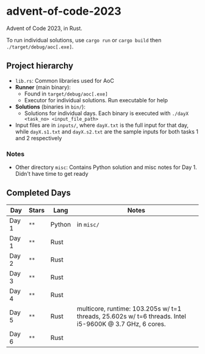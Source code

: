 # advent-of-code-2023

Advent of Code 2023, in Rust.

To run individual solutions, use `cargo run` or `cargo build` then `./target/debug/aoc[.exe]`.

## Project hierarchy

* `lib.rs`: Common libraries used for AoC
* **Runner** (main binary):
    * Found in `target/debug/aoc[.exe]`
    * Executor for individual solutions.  Run executable for help
* **Solutions** (binaries in `bin/`):
    * Solutions for individual days.  Each binary is executed with `./dayX <task_no> <input_file_path>`
* Input files are in `inputs/`, where `dayX.txt` is the full input for that day, while `dayX.s1.txt` and `dayX.s2.txt` are the sample inputs for both tasks 1 and 2 respectively

### Notes

* Other directory `misc`: Contains Python solution and misc notes for Day 1.  Didn't have time to get ready

## Completed Days

|Day|Stars|Lang|Notes|
|-|-|-|-|
|Day 1|`**`|Python|in `misc/`|
|Day 1|`**`|Rust||
|Day 2|`**`|Rust||
|Day 3|`**`|Rust||
|Day 4|`**`|Rust||
|Day 5|`**`|Rust|multicore, runtime: 103.205s w/ t=1 threads, 25.602s w/ t=6 threads.  Intel i5-9600K @ 3.7 GHz, 6 cores. |
|Day 6|`**`|Rust||
